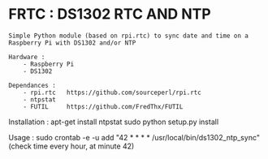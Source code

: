 FRTC : DS1302 RTC AND NTP
========================================================================

	Simple Python module (based on rpi.rtc) to sync date and time on a Raspberry Pi with DS1302 and/or NTP
	
	Hardware :
		- Raspberry Pi
		- DS1302
	
	Dependances :
		- rpi.rtc	https://github.com/sourceperl/rpi.rtc
		- ntpstat
		- FUTIL		https://github.com/FredThx/FUTIL

Installation :
     apt-get install ntpstat
	 sudo python setup.py install
	 
Usage :
	sudo crontab -e -u 
	add "42 * * * * /usr/local/bin/ds1302_ntp_sync"
	(check time every hour, at minute 42)
	 	 
	 

